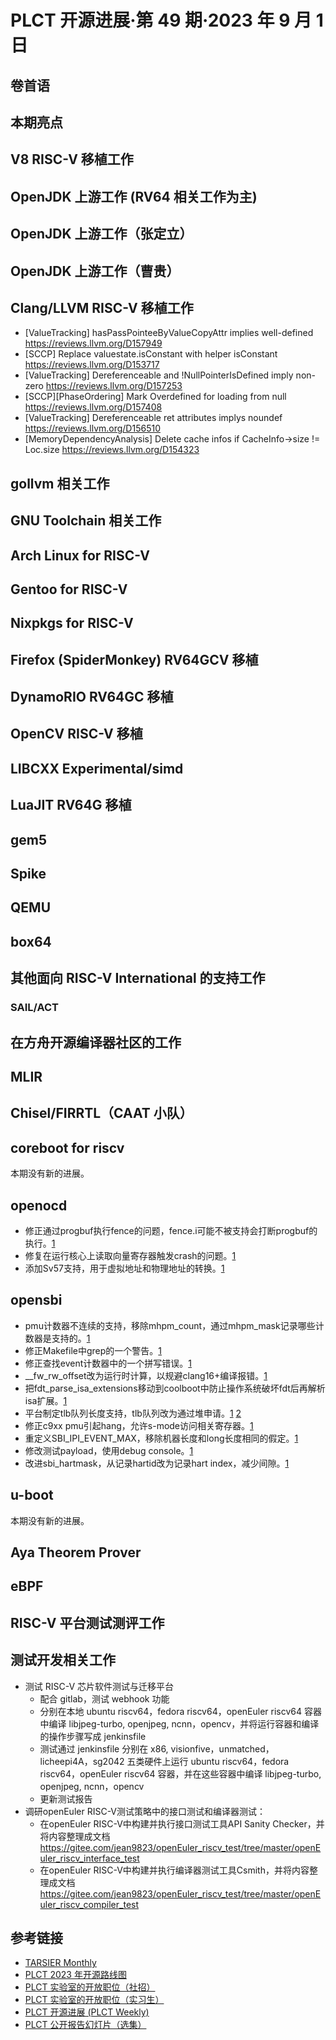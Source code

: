 # PLCT 开源进展·第 49 期·2023 年 9 月 1 日

## 卷首语

## 本期亮点

## V8 RISC-V 移植工作

## OpenJDK 上游工作 (RV64 相关工作为主)

## OpenJDK 上游工作（张定立）

## OpenJDK 上游工作（曹贵）

## Clang/LLVM RISC-V 移植工作
- [ValueTracking] hasPassPointeeByValueCopyAttr implies well-defined https://reviews.llvm.org/D157949
- [SCCP] Replace valuestate.isConstant with helper isConstant https://reviews.llvm.org/D153717
- [ValueTracking] Dereferenceable and !NullPointerIsDefined imply non-zero https://reviews.llvm.org/D157253
- [SCCP][PhaseOrdering] Mark Overdefined for loading from null https://reviews.llvm.org/D157408
- [ValueTracking] Dereferenceable ret attributes implys noundef https://reviews.llvm.org/D156510
- [MemoryDependencyAnalysis] Delete cache infos if CacheInfo->size != Loc.size https://reviews.llvm.org/D154323

## gollvm 相关工作

## GNU Toolchain 相关工作

## Arch Linux for RISC-V

## Gentoo for RISC-V

## Nixpkgs for RISC-V

## Firefox (SpiderMonkey) RV64GCV 移植

## DynamoRIO RV64GC 移植

## OpenCV RISC-V 移植

## LIBCXX Experimental/simd

## LuaJIT RV64G 移植

## gem5

## Spike

## QEMU

## box64

## 其他面向 RISC-V International 的支持工作

### SAIL/ACT

## 在方舟开源编译器社区的工作

## MLIR

## Chisel/FIRRTL（CAAT 小队）

## coreboot for riscv

本期没有新的进展。

## openocd

- 修正通过progbuf执行fence的问题，fence.i可能不被支持会打断progbuf的执行。[1](https://github.com/riscv/riscv-openocd/commit/373b8f1a899402828d84190da57af4e27f118909)
- 修复在运行核心上读取向量寄存器触发crash的问题。[1](https://github.com/riscv/riscv-openocd/commit/0ae47ae4723431e78c2164d069e530b049fdbbbb)
- 添加Sv57支持，用于虚拟地址和物理地址的转换。[1](https://github.com/riscv/riscv-openocd/commit/928f2b374afe1735e947072ebac66d620d29de3d)

## opensbi

- pmu计数器不连续的支持，移除mhpm\_count，通过mhpm\_mask记录哪些计数器是支持的。[1](https://lists.infradead.org/pipermail/opensbi/2023-August/005432.html)
- 修正Makefile中grep的一个警告。[1](https://lists.infradead.org/pipermail/opensbi/2023-August/005455.html)
- 修正查找event计数器中的一个拼写错误。[1](https://lists.infradead.org/pipermail/opensbi/2023-August/005436.html)
- \_\_fw_rw_offset改为运行时计算，以规避clang16+编译报错。[1](https://lists.infradead.org/pipermail/opensbi/2023-August/005435.html)
- 把fdt_parse\_isa\_extensions移动到coolboot中防止操作系统破坏fdt后再解析isa扩展。[1]()
- 平台制定tlb队列长度支持，tlb队列改为通过堆申请。[1](https://lists.infradead.org/pipermail/opensbi/2023-August/005497.html) [2](https://lists.infradead.org/pipermail/opensbi/2023-August/005496.html)
- 修正c9xx pmu引起hang，允许s-mode访问相关寄存器。[1](https://lists.infradead.org/pipermail/opensbi/2023-August/005500.html)
- 重定义SBI\_IPI\_EVENT\_MAX，移除机器长度和long长度相同的假定。[1](https://lists.infradead.org/pipermail/opensbi/2023-August/005514.html)
- 修改测试payload，使用debug console。[1](https://lists.infradead.org/pipermail/opensbi/2023-August/005518.html)
- 改进sbi_hartmask，从记录hartid改为记录hart index，减少间隙。[1](https://lists.infradead.org/pipermail/opensbi/2023-August/005519.html)

## u-boot

本期没有新的进展。

## Aya Theorem Prover

## eBPF

## RISC-V 平台测试测评工作

## 测试开发相关工作
- 测试 RISC-V 芯片软件测试与迁移平台
  - 配合 gitlab，测试 webhook 功能
  - 分别在本地 ubuntu riscv64，fedora riscv64，openEuler riscv64 容器中编译 libjpeg-turbo, openjpeg, ncnn，opencv，并将运行容器和编译的操作步骤写成 jenkinsfile
  - 测试通过 jenkinsfile 分别在 x86, visionfive，unmatched，licheepi4A，sg2042 五类硬件上运行 ubuntu riscv64，fedora riscv64，openEuler riscv64 容器，并在这些容器中编译 libjpeg-turbo, openjpeg, ncnn，opencv
  - 更新测试报告
- 调研openEuler RISC-V测试策略中的接口测试和编译器测试：
  - 在openEuler RISC-V中构建并执行接口测试工具API Sanity Checker，并将内容整理成文档 https://gitee.com/jean9823/openEuler_riscv_test/tree/master/openEuler_riscv_interface_test
  - 在openEuler RISC-V中构建并执行编译器测试工具Csmith，并将内容整理成文档 https://gitee.com/jean9823/openEuler_riscv_test/tree/master/openEuler_riscv_compiler_test

## 参考链接

- [TARSIER Monthly](https://github.com/isrc-cas/tarsier-monthly)
- [PLCT 2023 年开源路线图](https://github.com/plctlab/PLCT-Weekly/blob/master/PLCT-Roadmap-2023.md)
- [PLCT 实验室的开放职位（社招）](https://github.com/plctlab/PLCT-Weekly/blob/master/Jobs.md)
- [PLCT 实验室的开放职位（实习生）](https://github.com/plctlab/weloveinterns/blob/master/open-internships.md)
- [PLCT 开源进展 (PLCT Weekly)](https://github.com/isrc-cas/PLCT-Weekly)
- [PLCT 公开报告幻灯片（选集）](https://github.com/isrc-cas/PLCT-Open-Reports)

